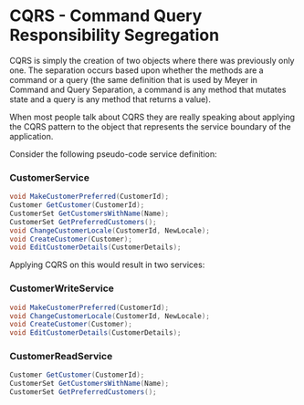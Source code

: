 # CQRS - Command Query Responsibility Segregation

CQRS is simply the creation of two objects where there was previously only one. The separation occurs based upon whether the methods are a command or a query (the same definition that is used by Meyer in Command and Query Separation, a command is any method that mutates state and a query is any method that returns a value).

When most people talk about CQRS they are really speaking about applying the CQRS pattern to the object that represents the service boundary of the application. 

Consider the following pseudo-code service definition:

### CustomerService

```c#
void MakeCustomerPreferred(CustomerId);
Customer GetCustomer(CustomerId);
CustomerSet GetCustomersWithName(Name);
CustomerSet GetPreferredCustomers();
void ChangeCustomerLocale(CustomerId, NewLocale);
void CreateCustomer(Customer);
void EditCustomerDetails(CustomerDetails);
```
 

Applying CQRS on this would result in two services:


### CustomerWriteService

```c#
void MakeCustomerPreferred(CustomerId);
void ChangeCustomerLocale(CustomerId, NewLocale);
void CreateCustomer(Customer);
void EditCustomerDetails(CustomerDetails);
```

### CustomerReadService

```c#
Customer GetCustomer(CustomerId);
CustomerSet GetCustomersWithName(Name);
CustomerSet GetPreferredCustomers();
```
